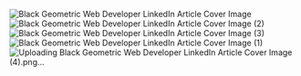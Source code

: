 ![Black Geometric Web Developer LinkedIn Article Cover Image](https://github.com/user-attachments/assets/748e6cbe-0949-49d9-b942-c4441b3f187f)
![Black Geometric Web Developer LinkedIn Article Cover Image (2)](https://github.com/user-attachments/assets/e3a870f6-fb61-4675-a2d5-58512b64c472)
![Black Geometric Web Developer LinkedIn Article Cover Image (3)](https://github.com/user-attachments/assets/c669220b-297a-4dc7-aea6-2fd4cebbb42d)
![Black Geometric Web Developer LinkedIn Article Cover Image (1)](https://github.com/user-attachments/assets/ac80d929-64ce-455c-8c0d-b0a1a651ee96)
![Uploading Black Geometric Web Developer LinkedIn Article Cover Image (4).png…]()
